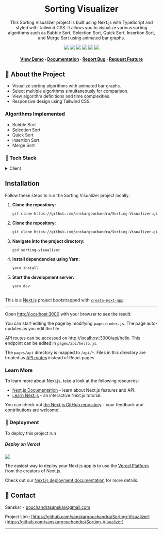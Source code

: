<div align="center">

 <h1> Sorting Visualizer</h1>

<p>
This Sorting Visualizer project is built using Next.js with TypeScript and styled with Tailwind CSS. It allows you to visualize various sorting algorithms such as Bubble Sort, Selection Sort, Quick Sort, Insertion Sort, and Merge Sort using animated bar graphs.
</p>
  
  
<!-- Badges -->

<a href="https://Sorting-Visualizer-omega.vercel.app/" target="_blank">![](https://img.shields.io/website-up-down-green-red/http/monip.org.svg)</a>
![](https://img.shields.io/badge/Maintained-Yes-indigo) 
![](https://img.shields.io/github/forks/sanskargouchandra/One-Note.svg)
![](https://img.shields.io/github/stars/sanskargouchandra/One-Note.svg)
![](https://img.shields.io/github/issues/sanskargouchandra/One-Note)
![](https://img.shields.io/github/last-commit/sanskargouchandra/One-Note.svg)

<h4>
    <a href="https://sorting-visualizer-five-chi.vercel.app/">View Demo</a>
  <span> · </span>
    <a href="https://github.com/sanskargouchandra/Sorting-Visualizer/blob/master/README.md">Documentation</a>
  <span> · </span>
    <a href="https://github.com/sanskargouchandra/Sorting-Visualizer/issues">Report Bug</a>
  <span> · </span>
    <a href="https://github.com/sanskargouchandra/Sorting-Visualizer/issues">Request Feature</a>
  </h4>
</div>


## :star2: About the Project

- Visualize sorting algorithms with animated bar graphs.
- Select multiple algorithms simultaneously for comparison.
- View algorithm definitions and time complexities.
- Responsive design using Tailwind CSS.

### Algorithms Implemented

- Bubble Sort
- Selection Sort
- Quick Sort
- Insertion Sort
- Merge Sort

### :space_invader: Tech Stack

<details>
  <summary>Client</summary>
  <ul>
    <li><a href="https://#/">Typescript</a></li>
    <li><a href="https://nextjs.org/">Next.js</a></li>
    <li><a href="https://reactjs.org/">React.js</a></li>
   <li><a href="https://tailwindcss.com/_next/static/media/tailwindcss-mark.3c5441fc7a190fb1800d4a5c7f07ba4b1345a9c8.svg">TailwindCSS</a></li>
  </ul>
</details>

## Installation

Follow these steps to run the Sorting Visualizer project locally:
</div>

1. **Clone the repository:**

   ```bash
   git clone https://github.com/anskargouchandra/Sorting-Visualizer.git


1. **Clone the repository:**

   ```bash
   git clone https://github.com/anskargouchandra/Sorting-Visualizer.git


2. **Navigate into the project directory:**

   ```bash
   gcd sorting-visualizer


3. **Install dependencies using Yarn:**

   ```bash
   yarn install


4. **Start the development server:**

   ```bash
   yarn dev


<hr />

This is a [Next.js](https://nextjs.org/) project bootstrapped with [`create-next-app`](https://github.com/vercel/next.js/tree/canary/packages/create-next-app).

<hr />

Open [http://localhost:3000](http://localhost:3000) with your browser to see the result.

You can start editing the page by modifying `pages/index.js`. The page auto-updates as you edit the file.

[API routes](https://nextjs.org/docs/api-routes/introduction) can be accessed on [http://localhost:3000/api/hello](http://localhost:3000/api/hello). This endpoint can be edited in `pages/api/hello.js`.

The `pages/api` directory is mapped to `/api/*`. Files in this directory are treated as [API routes](https://nextjs.org/docs/api-routes/introduction) instead of React pages.

### Learn More

To learn more about Next.js, take a look at the following resources:

- [Next.js Documentation](https://nextjs.org/docs) - learn about Next.js features and API.
- [Learn Next.js](https://nextjs.org/learn) - an interactive Next.js tutorial.

You can check out [the Next.js GitHub repository](https://github.com/vercel/next.js/) - your feedback and contributions are welcome!

<!-- Deployment -->

### :triangular_flag_on_post: Deployment

To deploy this project run

##### Deploy on Vercel

![](https://img.shields.io/badge/Vercel-000000?style=for-the-badge&logo=vercel&logoColor=white)

The easiest way to deploy your Next.js app is to use the [Vercel Platform](https://vercel.com/new?utm_medium=default-template&filter=next.js&utm_source=create-next-app&utm_campaign=create-next-app-readme) from the creators of Next.js.

Check out our [Next.js deployment documentation](https://nextjs.org/docs/deployment) for more details.

## :handshake: Contact

Sanskar - gouchandrasanskar@gmail.com

Project Link: [https://github.com/sanskargouchandra/Sorting-Visualizer](https://github.com/sanskargouchandra/Sorting-Visualizer)

<hr />
